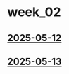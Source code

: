 # week_02 <!-- markmap: foldAll -->
## [2025-05-12](2025-05-12/2025-05-12.html)
## [2025-05-13](2025-05-13/2025-05-13.html)
